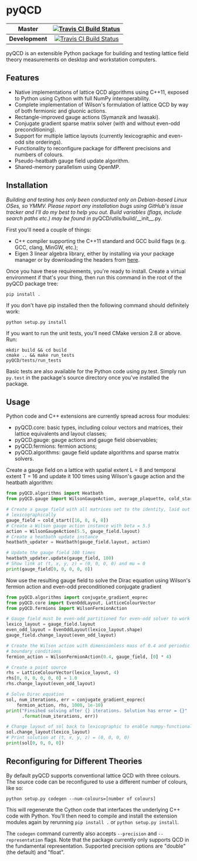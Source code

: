 # pyQCD

**Master**|[![Travis CI Build Status](https://travis-ci.org/mspraggs/pyQCD.svg?branch=master)](https://travis-ci.org/mspraggs/pyQCD)
:---:|:---:
**Development**|[![Travis CI Build Status](https://travis-ci.org/mspraggs/pyQCD.svg?branch=devel)](https://travis-ci.org/mspraggs/pyQCD)

pyQCD is an extensible Python package for building and testing lattice
field theory measurements on desktop and workstation computers.

## Features

- Native implementations of lattice QCD algorithms using C++11, exposed to
  Python using Cython with full NumPy interoperability.
- Complete implementation of Wilson's formulation of lattice QCD by way of both
  fermionic and gluonic actions.
- Rectangle-improved gauge actions (Symanzik and Iwasaki).
- Conjugate gradient sparse matrix solver (with and without even-odd
  preconditioning).
- Support for multiple lattice layouts (currently lexicographic and even-odd
  site orderings).
- Functionality to reconfigure package for different precisions and numbers of
  colours.
- Pseudo-heatbath gauge field update algorithm.
- Shared-memory parallelism using OpenMP.

## Installation

*Building and testing has only been conducted only on Debian-based Linux OSes, 
so YMMV. Please report any installation bugs using GitHub's issue tracker and
I'll do my best to help you out. Build variables (flags, include search paths
etc.) may be found in* pyQCD/utils/build/\_\_init\_\_.py.

First you'll need a couple of things:
- C++ compiler supporting the C++11 standard and GCC build flags (e.g. GCC,
  clang, MinGW, etc.);
- Eigen 3 linear algebra library, either by installing via your package manager
  or by downloading the headers from [here](http://eigen.tuxfamily.org).
  
Once you have these requirements, you're ready to install. Create a virtual
environment if that's your thing, then run this command in the root of the pyQCD
package tree:

    pip install .
    
If you don't have pip installed then the following command should definitely
work:

    python setup.py install
    
If you want to run the unit tests, you'll need CMake version 2.8 or above. Run:

    mkdir build && cd build
    cmake .. && make run_tests
    pyQCD/tests/run_tests
    
Basic tests are also available for the Python code using py.test. Simply run
`py.test` in the package's source directory once you've installed the package.
    
## Usage

Python code and C++ extensions are currently spread across four modules:
- pyQCD.core: basic types, including colour vectors and matrices, their lattice
  equivalents and layout classes;
- pyQCD.gauge: gauge actions and gauge field observables;
- pyQCD.fermions: fermion actions;
- pyQCD.algorithms: gauge field update algorithms and sparse matrix solvers.

Create a gauge field on a lattice with spatial extent L = 8 and temporal extent
T = 16 and update it 100 times using Wilson's gauge action and the heatbath
algorithm:

```python
from pyQCD.algorithms import Heatbath
from pyQCD.gauge import WilsonGaugeAction, average_plaquette, cold_start

# Create a gauge field with all matrices set to the identity, laid out
# lexicographically
gauge_field = cold_start([16, 8, 8, 8])
# Create a Wilson gauge action instance with beta = 5.5
action = WilsonGaugeAction(5.5, gauge_field.layout)
# Create a heatbath update instance
heatbath_updater = Heatbath(gauge_field.layout, action)

# Update the gauge field 100 times
heatbath_updater.update(gauge_field, 100)
# Show link at (t, x, y, z) = (0, 0, 0, 0) and mu = 0
print(gauge_field[0, 0, 0, 0, 0])
```
    
Now use the resulting gauge field to solve the Dirac equation using Wilson's
fermion action and even-odd preconditioned conjugate gradient

```python
from pyQCD.algorithms import conjugate_gradient_eoprec
from pyQCD.core import EvenOddLayout, LatticeColourVector
from pyQCD.fermions import WilsonFermionAction

# Gauge field must be even-odd partitioned for even-odd solver to work
lexico_layout = gauge_field.layout
even_odd_layout = EvenOddLayout(lexico_layout.shape)
gauge_field.change_layout(even_odd_layout)

# Create the Wilson action with dimensionless mass of 0.4 and periodic
# boundary conditions
fermion_action = WilsonFermionAction(0.4, gauge_field, [0] * 4)

# Create a point source
rhs = LatticeColourVector(lexico_layout, 4)
rhs[0, 0, 0, 0, 0, 0] = 1.0
rhs.change_layout(even_odd_layout)

# Solve Dirac equation
sol, num_iterations, err = conjugate_gradient_eoprec(
    fermion_action, rhs, 1000, 1e-10)
print("Finsihed solving after {} iterations. Solution has error = {}"
      .format(num_iterations, err))

# Change layout of sol back to lexicographic to enable numpy-functionality
sol.change_layout(lexico_layout)
# Print solution at (t, x, y, z) = (0, 0, 0, 0)
print(sol[0, 0, 0, 0])
```

## Reconfiguring for Different Theories

By default pyQCD supports conventional lattice QCD with three colours. The
source code can be reconfigured to use a different number of colours, like so:

    python setup.py codegen --num-colours=[number of colours]
    
This will regenerate the Cython code that interfaces the underlying C++ code
with Python. You'll then need to compile and install the extension modules again
by rerunning `pip install .` or `python setup.py install`.

The `codegen` command currently also accepts `--precision` and
`--representation` flags. Note that the package currently only supports
QCD in the fundamental representation. Supported precision options are "double"
(the default) and "float". 
